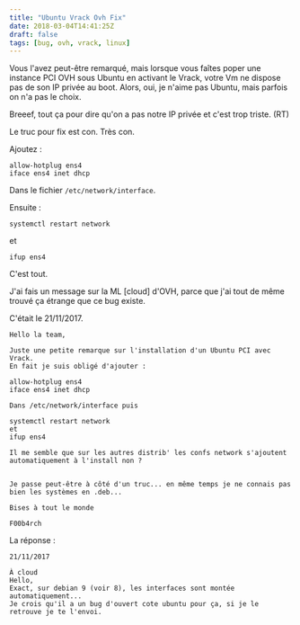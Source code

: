 ```yaml
---
title: "Ubuntu Vrack Ovh Fix"
date: 2018-03-04T14:41:25Z
draft: false
tags: [bug, ovh, vrack, linux]
---
```


Vous l'avez peut-être remarqué, mais lorsque vous faîtes poper une instance PCI OVH sous Ubuntu en activant le Vrack, votre Vm ne dispose pas de son IP privée au boot.
Alors, oui, je n'aime pas Ubuntu, mais parfois on n'a pas le choix.

Breeef, tout ça pour dire qu'on a pas notre IP privée et c'est trop triste. (RT)

Le truc pour fix est con.
Très con.

Ajoutez :
```
allow-hotplug ens4
iface ens4 inet dhcp
```
Dans le fichier `/etc/network/interface`.

Ensuite :
```
systemctl restart network
```
et
```
ifup ens4
```

C'est tout.

J'ai fais un message sur la ML [cloud] d'OVH, parce que j'ai tout de même trouvé ça étrange que ce bug existe.

C'était le 21/11/2017.

```
Hello la team,

Juste une petite remarque sur l'installation d'un Ubuntu PCI avec Vrack.
En fait je suis obligé d'ajouter :

allow-hotplug ens4
iface ens4 inet dhcp

Dans /etc/network/interface puis

systemctl restart network
et
ifup ens4

Il me semble que sur les autres distrib' les confs network s'ajoutent automatiquement à l'install non ?


Je passe peut-être à côté d'un truc... en même temps je ne connais pas bien les systèmes en .deb...

Bises à tout le monde

F00b4rch
```

La réponse : 
```
21/11/2017
	
À cloud
Hello,
Exact, sur debian 9 (voir 8), les interfaces sont montée automatiquement...
Je crois qu'il a un bug d'ouvert cote ubuntu pour ça, si je le retrouve je te l'envoi.
```
